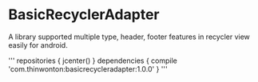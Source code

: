 # BasicRecyclerAdapter
A library supported multiple type, header, footer features in recycler view easily for android.

'''
repositories {
    jcenter()
}
dependencies {
    compile 'com.thinwonton:basicrecycleradapter:1.0.0'
}
'''
